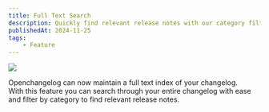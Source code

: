 ```yaml
---
title: Full Text Search
description: Quickly find relevant release notes with our category filter and full text search
publishedAt: 2024-11-25
tags:
    - Feature
---
```


![](https://i.ibb.co/bgBh9qv/search.webp)

Openchangelog can now maintain a full text index of your changelog.  
With this feature you can search through your entire changelog with ease and filter by category to find relevant release notes.